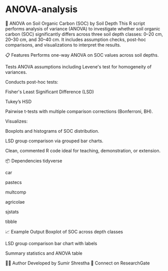 # ANOVA-analysis
🔬 ANOVA on Soil Organic Carbon (SOC) by Soil Depth
This R script performs analysis of variance (ANOVA) to investigate whether soil organic carbon (SOC) significantly differs across three soil depth classes: 0–20 cm, 20–30 cm, and 30–40 cm. It includes assumption checks, post-hoc comparisons, and visualizations to interpret the results.

📋 Features
Performs one-way ANOVA on SOC values across soil depths.

Tests ANOVA assumptions including Levene's test for homogeneity of variances.

Conducts post-hoc tests:

Fisher's Least Significant Difference (LSD)

Tukey’s HSD

Pairwise t-tests with multiple comparison corrections (Bonferroni, BH).

Visualizes:

Boxplots and histograms of SOC distribution.

LSD group comparison via grouped bar charts.

Clean, commented R code ideal for teaching, demonstration, or extension.

📦 Dependencies
tidyverse

car

pastecs

multcomp

agricolae

sjstats

tibble

📈 Example Output
Boxplot of SOC across depth classes

LSD group comparison bar chart with labels

Summary statistics and ANOVA table

👨‍💻 Author
Developed by Sumir Shrestha
🔗 Connect on ResearchGate
